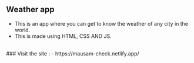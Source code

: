 ## Weather app
- This is an app where you can get to know the weather of any city in the world.
- This is made using HTML, CSS AND JS.
<br>
### Visit the site :
- https://mausam-check.netlify.app/
